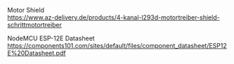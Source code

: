 Motor Shield         
https://www.az-delivery.de/products/4-kanal-l293d-motortreiber-shield-schrittmotortreiber

NodeMCU ESP-12E Datasheet               
https://components101.com/sites/default/files/component_datasheet/ESP12E%20Datasheet.pdf
